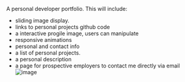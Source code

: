 A personal developer portfolio. This will include:
* sliding image display. 
* links to personal projects github code
* a interactive progile image, users can manipulate
* responsive animations
* personal and contact info
* a list of personal projects.
* a personal description
* a page for prospective employers to contact me directly via email
![image](https://github.com/mlync87/celebrant-website/assets/112760708/4e46d67a-918f-4b2e-a7a3-44d8f613fa41)

